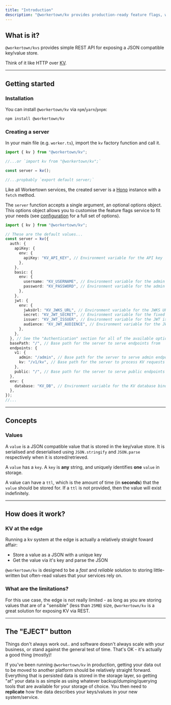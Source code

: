 ```yaml
---
title: "Introduction"
description: "@workertown/kv provides production-ready feature flags, with support for runtime contexts, at the edge."
---
```


## What is it?

`@workertown/kvs` provides simple REST API for exposing a JSON compatible
key/value store.

Think of it like HTTP over
[KV](https://developers.cloudflare.com/workers/learning/how-kv-works/).

---

## Getting started

### Installation

You can install `@workertown/kv` via `npm`/`yarn`/`pnpm`:

```bash
npm install @workertown/kv
```

### Creating a server

In your main file (e.g. `worker.ts`), import the `kv` factory function and call
it.

```ts
import { kv } from "@workertown/kv";

//...or `import kv from "@workertown/kv";`

const server = kv();

//...propbably `export default server;`
```

Like all Workertown services, the created server is a [Hono](https://hono.dev)
instance with a `fetch` method.

The `server` function accepts a single argument, an optional options object.
This options object allows you to customise the feature flags service to fit
your needs (see [configuration](/docs/packages/kv/configuration) for
a full set of options).

```ts
import { kv } from "@workertown/kv";

// These are the default values...
const server = kv({
  auth: {
    apiKey: {
      env: {
        apiKey: "KV_API_KEY", // Environment variable for the API key
      },
    },
    basic: {
      env: {
        username: "KV_USERNAME", // Environment variable for the admin username
        password: "KV_PASSWORD", // Environment variable for the admin password
      },
    },
    jwt: {
      env: {
        jwksUrl: "KV_JWKS_URL", // Environment variable for the JWKS URL
        secret: "KV_JWT_SECRET", // Environment variable for the fixed JWT secret
        issuer: "KV_JWT_ISSUER", // Environment variable for the JWT issuer
        audience: "KV_JWT_AUDIENCE", // Environment variable for the JWT audience
      },
    },
  }, // See the "Authentication" section for all of the available options in `auth`
  basePath: "/", // Base path for the server to serve endpoints from
  endpoints: {
    v1: {
      admin: "/admin", // Base path for the server to serve admin endpoints from
      kv: "/v1/kv", // Base path for the server to process KV requests from
    },
    public: "/", // Base path for the server to serve public endpoints from
  },
  env: {
    database: "KV_DB", // Environment variable for the KV database binding (Cloudflare Workers only)
  },
});
//...
```

---

## Concepts

### Values

A `value` is a JSON compatible value that is stored in the key/value store. It
is serialised and deserialised using `JSON.stringify` and `JSON.parse`
respectively when it is stored/retrieved.

A `value` has a `key`. A `key` is **any** string, and uniquely identifies
**one** `value` in storage.

A value can have a `ttl`, which is the amount of time (in **seconds**) that the
`value` should be stored for. If a `ttl` is not provided, then the value will
exist indefinitely.

---

## How does it work?

### KV at the edge

Running a kv system at the edge is actually a relatively straight foward affair:

- Store a value as a JSON with a unique key
- Get the value via it's key and parse the JSON

`@workertown/kv` is designed to be a *fast* and *reliable* solution to storing
little-written but often-read values that your services rely on.

### What are the limitations?

For this use case, the edge is not really limited - as long as you are storing
values that are of a "sensible" (less than `25MB`) size, `@workertown/kv` is a
great solution for exposing KV via REST.

---

## The "EJECT" button

Things don't always work out.. and software doesn't always scale with your
business, or stand against the general test of time. That's OK - it's actually
a good thing (mostly)!

If you've been running `@workertown/kv` in production, getting your
data out to be moved to another platform should be relatively straight forward.
Everything that is persisted data is stored in the storage layer, so getting
"at" your data is as simple as using whatever backup/dumping/querying tools that
are available for your storage of choice. You then need to **replicate** how the
data describes your keys/values in your new system/service.
